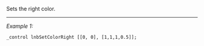 Sets the right color.


---
*Example 1:*
```sqf
_control lnbSetColorRight [[0, 0], [1,1,1,0.5]];
```